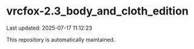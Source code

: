 # vrcfox-2.3_body_and_cloth_edition

Last updated: 2025-07-17 11:12:23

This repository is automatically maintained.
